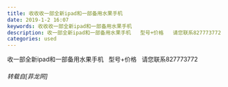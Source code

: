 ```yaml
---
title: 收收收一部全新ipad和一部备用水果手机
date: 2019-1-2 16:07
keywords: 收收收一部全新ipad和一部备用水果手机
description: 收一部全新ipad和一部备用水果手机   型号+价格   请您联系827773772
categories: used
---
```

<td class="t_f" id="postmessage_2603961">

收一部全新ipad和一部备用水果手机   型号+价格   请您联系827773772</td>
###### 转载自[菲龙网]